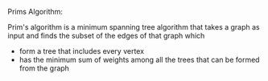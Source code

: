 Prims Algorithm:

Prim's algorithm is a minimum spanning tree algorithm that takes a graph as input and finds the subset of the edges of that graph which

* form a tree that includes every vertex
* has the minimum sum of weights among all the trees that can be formed from the graph
